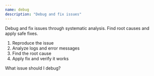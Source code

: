 ```yaml
---
name: debug
description: "Debug and fix issues"
---
```


Debug and fix issues through systematic analysis. Find root causes and apply safe fixes.

1. Reproduce the issue
2. Analyze logs and error messages
3. Find the root cause
4. Apply fix and verify it works

What issue should I debug?
